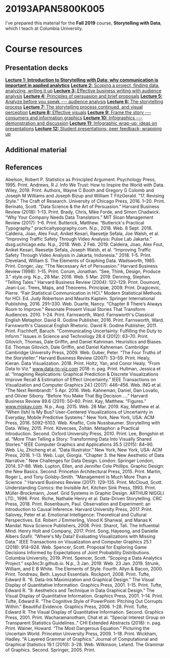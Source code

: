# 20193APAN5800K005

I've prepared this material for the **Fall 2019** course, **Storytelling with Data**, which I teach at Columbia University. 

# Course resources

## Presentation decks

[**Lecture 1: Introduction to Storytelling with Data: why communication is important in applied analytics**](https://github.com/ssp3nc3r/20193APAN5800K005/module_01.pdf) 
[**Lecture 2:** Scoping a project, finding data, analyzing, writing it up](https://github.com/ssp3nc3r/20193APAN5800K005/module_02,pdf)
[**Lecture 3:** Effective business writing with audience analysis](https://github.com/ssp3nc3r/20193APAN5800K005/module_03.pdf)
[**Lecture 4:** Principles of persuasion and brief proposals](https://github.com/ssp3nc3r/20193APAN5800K005/module_04.pdf)
[**Lecture 5:** Analyze before you speak --- audience analysis](https://github.com/ssp3nc3r/20193APAN5800K005/module_05.pdf)
[**Lecture 6:** The storytelling process](https://github.com/ssp3nc3r/20193APAN5800K005/module_06.pdf)
[**Lecture 7:** The storytelling process continued, and visual perception](https://github.com/ssp3nc3r/20193APAN5800K005/module_07.pdf)
[**Lecture 8:** Effective visuals](https://github.com/ssp3nc3r/20193APAN5800K005/module_08.pdf)
[**Lecture 9:** Frame the story --- consumers and information graphics](https://github.com/ssp3nc3r/20193APAN5800K005/module_09.pdf)
[**Lecture 10:** Infographics --- demonstration and discussion](https://github.com/ssp3nc3r/20193APAN5800K005/module_10.pdf)
[**Lecture 11:** Infographic wrap-up; ideas on presentations](https://github.com/ssp3nc3r/20193APAN5800K005/module_11.pdf)
[**Lecture 12:** Student presentations; peer feedback; wrapping up](https://github.com/ssp3nc3r/20193APAN5800K005/module_12.pdf)

## Additional material


## References

Abelson, Robert P. Statistics as Principled Argument. Psychology Press, 1995. Print.
Andrews, R J. Info We Trust: How to Inspire the World with Data. Wiley, 2019. Print.
Authors, Wayne C Booth and Gregory G Colomb and Joseph M Williams and Joseph Bizup and William T FitzGerald. “17. Revising Style.” The Craft of Research. University of Chicago Press, 2016. 1–20. Print.
Berinato, Scott. “Data Science & the Art of Persuasion.” Harvard Business Review (2018): 1–13. Print.
Brady, Chris, Mike Forde, and Simon Chadwick. “Why Your Company Needs Data Translators.” MIT Sloan Management Review (2017): 1–6. Print.
Butterick, Matthew. “Butterick's Practical Typography.” practicaltypography.com. N.p., 2018. Web. 8 Sept. 2018.
Caldeira, Joao, Alex Fout, Aniket Kesari, Raesetje Sefala, Joe Walsh, et al. “Improving Traffic Safety Through Video Analysis: Pulse Lab Jakarta.” dssg.uchicago.edu. N.p., 2018. Web. 2 Feb. 2019.
Caldeira, Joao, Alex Fout, Aniket Kesari, Raesetje Sefala, Joseph Walsh, et al. “Improving Traffic Safety Through Video Analysis in Jakarta, Indonesia.” 2018. 1–5. Print.
Cleveland, William S. The Elements of Graphing Data. Wadsworth, 1985. Print.
Conger, Jay. “The Necessary Art of Persuasion.” Harvard Business Review (1998): 1–15. Print.
Corum, Jonathan. “See, Think, Design, Produce 3.” style.org. N.p., 28 Mar. 2016. Web. 5 Mar. 2019.
Denning, Stephen. “Telling Tales.” Harvard Business Review (2004): 122–129. Print.
Doumont, Jean-Luc. Trees, Maps, and Theorems. Principiæ, 2009. Print.
Dragicevic, Pierre. “Fair Statistical Communication in HCI.” Modern Statistical Methods for HCI. Ed. Judy Robertson and Maurits Kaptein. Springer International Publishing, 2016. 291–330. Web.
Duarte, Nancy. “Chapter 8 There’s Always Room to Improve.” Resonate Present Visual Stories That Transform Audiences. 2010. 1–24. Print.
Farnsworth, Ward. Farnsworth's Classical English Metaphor. David R. Godine Publisher, 2016. Print.
Farnsworth, Ward. Farnsworth's Classical English Rhetoric. David R. Godine Publisher, 2011. Print.
Fischhoff, Baruch. “Communicating Uncertainty: Fulfilling the Duty to Inform.” Issues in Science and Technology 28.4 (2012): 63–70. Print.
Gilovich, Thomas, Dale Griffin, and Daniel Kahnman. Heuristics and Biases. Ed. Thomas Gilovich, Dale Griffin, and Daniel Kahneman. Cambridge: Cambridge University Press, 2009. Web.
Guber, Peter. “The Four Truths of the Storyteller.” Harvard Business Review (2007): 53–59. Print.
Healy, Kieran. Data Visualization. 2018. Print.
Holtz, Yan, and Conor Healy. “From Data to Viz.” www.data-to-viz.com 2018: n. pag. Print.
Hullman, Jessica et al. “Imagining Replications: Graphical Prediction & Discrete Visualizations Improve Recall & Estimation of Effect Uncertainty.” IEEE Transactions on Visualization and Computer Graphics 24.1 (2017): 446–456. Web.
ING et al. “The Next Rembrandt.” 5 Apr. 2016. Web.
Kahneman, Daniel, Dan Lovallo, and Olivier Sibony. “Before You Make That Big Decision ....” Harvard Business Review 89.6 (2011): 50–60. Print.
Kay, Matthew. “Figures.” www.mjskay.com. N.p., Aug. 2015. Web. 28 Mar. 2019.
Kay, Matthew et al. “When (Ish) Is My Bus? User-Centered Visualizations of Uncertainty in Everyday, Mobile Predictive Systems.” New York, New York, USA: ACM Press, 2016. 5092–5103. Web.
Knaflic, Cole Nussbaumer. Storytelling with Data. Wiley, 2015. Print.
Kövecses, Zoltán. Metaphor: a Practical Introduction. Second. Oxford University Press, 2010. Print.
Lee, Bongshin et al. “More Than Telling a Story: Transforming Data Into Visually Shared Stories.” IEEE Computer Graphics and Applications 35.5 (2015): 84–90. Web.
Liu, Zhicheng et al. “Data Illustrator.” New York, New York, USA: ACM Press, 2018. 1–13. Web.
Lupi, Giorgia. “Chapter 3. the New Aesthetic of Data Narrative.” New Challenges for Data Design. London: Springer London, 2014. 57–88. Web.
Lupton, Ellen, and Jennifer Cole Phillips. Graphic Design: the New Basics. Second. Princeton Architectural Press, 2015. Print.
Martin, Roger L, and Tony Golsby-Smith. “Management Is Much More Than a Science .” Harvard Business Review (2017): 129–135. Print.
McCloud, Scott. Understanding Comics: the Invisible Art. Kitchen Sink Press, 1993. Print.
Müller-Brockmann, Josef. Grid Systems in Graphic Design. ARTHUR NIGGLI LTD., 1996. Print.
Riche, Nathalie Henry et al. Data-Driven Storytelling. CRC Press, 2018. Print.
Rosenbaum, Paul. Observation and Experiment: an Introduction to Causal Inference. Harvard University Press, 2017. Print.
Salovey, Peter et al. Emotional Intelligence: Theoretical and Cultural Perspectives. Ed. Robert J Emmerling, Vinod K Shanwal, and Manas K Mandal. Nova Science Publishers, 2008. Print.
Sharot, Tali. The Influential Mind. Henry Holt and Company, 2017. Print.
Song, Hayeong, and Danielle Albers Szafir. “Where's My Data? Evaluating Visualizations with Missing Data.” IEEE Transactions on Visualization and Computer Graphics 25.1 (2018): 914–924. Web.
Spencer, Scott. Proposal for Exploring Game Decisions Informed by Expectations of Joint Probability Distributions. Columbia University, 2019. Print.
Spencer, Scott. “Scoping a Data Analytics Project.” ssp3nc3r.github.io. N.p., 3 Jan. 2019. Web. 23 Jan. 2019.
Strunk, William, and E B White. The Elements of Style. Fourth. Allyn & Bacon, 2000. Print.
Tondreau, Beth. Layout Essentials. Rockport, 2008. Print.
Tufte, Edward R. “6. Data-Ink Maximization and Graphical Design.” The Visual Display of Quantitative Information. Graphics Press, 2001. 1–15. Print.
Tufte, Edward R. “9. Aesthetics and Technique in Data Graphical Design.” The Visual Display of Quantitative Information. Graphics Press, 2001. 1–14. Print.
Tufte, Edward R. “The Cognitive Style of PowerPoint: Pitching Out Corrupts Within.” Beautiful Evidence. Graphics Press, 2006. 1–28. Print.
Tufte, Edward R. The Visual Display of Quantitative Information. Second. Graphics Press, 2001. Print.
Wacharamanotham, Chat et al. “Special Interest Group on Transparent Statistics Guidelines..” CHI Extended Abstracts (2018): n. pag. Print.
Wainer, Howard. “The Most Dangerous Equation.” Picturing the Uncertain World. Princeton University Press, 2009. 1–18. Print.
Wickham, Hadley. “A Layered Grammar of Graphics.” Journal of Computational and Graphical Statistics 19.1 (2010): 3–28. Web.
Wilkinson, Leland. The Grammar of Graphics. Second. Springer, 2005. Print.

